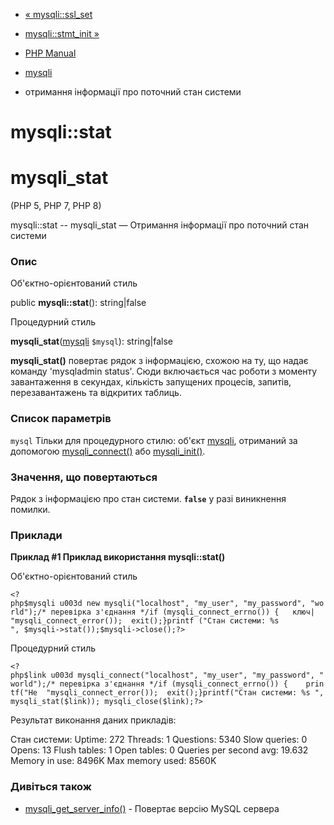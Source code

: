 - [« mysqli::ssl_set](mysqli.ssl-set.md)
- [mysqli::stmt_init »](mysqli.stmt-init.md)

- [PHP Manual](index.md)
- [mysqli](class.mysqli.md)
- отримання інформації про поточний стан системи

# mysqli::stat

# mysqli_stat

(PHP 5, PHP 7, PHP 8)

mysqli::stat -- mysqli_stat — Отримання інформації про поточний стан
системи

### Опис

Об'єктно-орієнтований стиль

public **mysqli::stat**(): string\|false

Процедурний стиль

**mysqli_stat**([mysqli](class.mysqli.md) `$mysql`): string\|false

**mysqli_stat()** повертає рядок з інформацією, схожою на ту, що
надає команду 'mysqladmin status'. Сюди включається час роботи
з моменту завантаження в секундах, кількість запущених процесів,
запитів, перезавантажень та відкритих таблиць.

### Список параметрів

`mysql`
Тільки для процедурного стилю: об'єкт [mysqli](class.mysqli.md),
отриманий за допомогою [mysqli_connect()](function.mysqli-connect.md)
або [mysqli_init()](mysqli.init.md).

### Значення, що повертаються

Рядок з інформацією про стан системи. **`false`** у разі
виникнення помилки.

### Приклади

**Приклад #1 Приклад використання **mysqli::stat()****

Об'єктно-орієнтований стиль

` <?php$mysqli u003d new mysqli("localhost", "my_user", "my_password", "world");/* перевірка з'єднання */if (mysqli_connect_errno()) {   ключ|
"mysqli_connect_error());  exit();}printf ("Стан системи: %s
", $mysqli->stat());$mysqli->close();?> `

Процедурний стиль

` <?php$link u003d mysqli_connect("localhost", "my_user", "my_password", "world");/* перевірка з'єднання */if (mysqli_connect_errno()) {    printf("Не 
"mysqli_connect_error());  exit();}printf("Стан системи: %s
", mysqli_stat($link)); mysqli_close($link);?> `

Результат виконання даних прикладів:

Стан системи: Uptime: 272 Threads: 1 Questions: 5340 Slow queries: 0
Opens: 13 Flush tables: 1 Open tables: 0 Queries per second avg: 19.632
Memory in use: 8496K Max memory used: 8560K

### Дивіться також

- [mysqli_get_server_info()](mysqli.get-server-info.md) - Повертає
версію MySQL сервера
